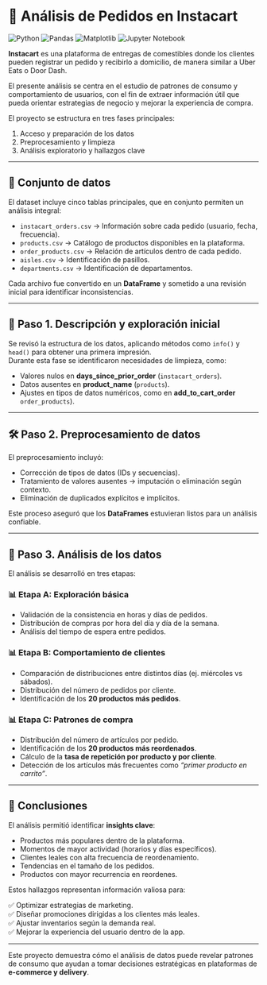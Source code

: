 # 🛒 Análisis de Pedidos en Instacart

![Python](https://img.shields.io/badge/python-3670A0?style=for-the-badge&logo=python&logoColor=ffdd54)
![Pandas](https://img.shields.io/badge/pandas-%23150458.svg?style=for-the-badge&logo=pandas&logoColor=white)
![Matplotlib](https://img.shields.io/badge/Matplotlib-%23ffffff.svg?style=for-the-badge&logo=Matplotlib&logoColor=black)
![Jupyter Notebook](https://img.shields.io/badge/jupyter-%23FA0F00.svg?style=for-the-badge&logo=jupyter&logoColor=white)

**Instacart** es una plataforma de entregas de comestibles donde los clientes pueden registrar un pedido y recibirlo a domicilio, de manera similar a Uber Eats o Door Dash.

El presente análisis se centra en el estudio de patrones de consumo y comportamiento de usuarios, con el fin de extraer información útil que pueda orientar estrategias de negocio y mejorar la experiencia de compra.

El proyecto se estructura en tres fases principales:

1. Acceso y preparación de los datos  
2. Preprocesamiento y limpieza  
3. Análisis exploratorio y hallazgos clave  

---

## 📂 Conjunto de datos

El dataset incluye cinco tablas principales, que en conjunto permiten un análisis integral:

- `instacart_orders.csv` → Información sobre cada pedido (usuario, fecha, frecuencia).  
- `products.csv` → Catálogo de productos disponibles en la plataforma.  
- `order_products.csv` → Relación de artículos dentro de cada pedido.  
- `aisles.csv` → Identificación de pasillos.  
- `departments.csv` → Identificación de departamentos.  

Cada archivo fue convertido en un **DataFrame** y sometido a una revisión inicial para identificar inconsistencias.

---

## 🔎 Paso 1. Descripción y exploración inicial

Se revisó la estructura de los datos, aplicando métodos como `info()` y `head()` para obtener una primera impresión.  
Durante esta fase se identificaron necesidades de limpieza, como:

- Valores nulos en **days_since_prior_order** (`instacart_orders`).  
- Datos ausentes en **product_name** (`products`).  
- Ajustes en tipos de datos numéricos, como en **add_to_cart_order** `order_products`).  

---

## 🛠️ Paso 2. Preprocesamiento de datos

El preprocesamiento incluyó:

- Corrección de tipos de datos (IDs y secuencias).  
- Tratamiento de valores ausentes → imputación o eliminación según contexto.  
- Eliminación de duplicados explícitos e implícitos.  

Este proceso aseguró que los **DataFrames** estuvieran listos para un análisis confiable.

---

## 🧠 Paso 3. Análisis de los datos

El análisis se desarrolló en tres etapas:

### 📊 Etapa A: Exploración básica

- Validación de la consistencia en horas y días de pedidos.  
- Distribución de compras por hora del día y día de la semana.  
- Análisis del tiempo de espera entre pedidos.  

### 📊 Etapa B: Comportamiento de clientes

- Comparación de distribuciones entre distintos días (ej. miércoles vs sábados).  
- Distribución del número de pedidos por cliente.  
- Identificación de los **20 productos más pedidos**.  

### 📊 Etapa C: Patrones de compra

- Distribución del número de artículos por pedido.  
- Identificación de los **20 productos más reordenados**.  
- Cálculo de la **tasa de repetición por producto y por cliente**.  
- Detección de los artículos más frecuentes como *“primer producto en carrito”*.  

---

## 📝 Conclusiones

El análisis permitió identificar **insights clave**:

- Productos más populares dentro de la plataforma.  
- Momentos de mayor actividad (horarios y días específicos).  
- Clientes leales con alta frecuencia de reordenamiento.  
- Tendencias en el tamaño de los pedidos.  
- Productos con mayor recurrencia en reordenes.  

Estos hallazgos representan información valiosa para:

✅ Optimizar estrategias de marketing.  
✅ Diseñar promociones dirigidas a los clientes más leales.  
✅ Ajustar inventarios según la demanda real.  
✅ Mejorar la experiencia del usuario dentro de la app.  

---

Este proyecto demuestra cómo el análisis de datos puede revelar patrones de consumo que ayudan a tomar decisiones estratégicas en plataformas de **e-commerce y delivery**.

